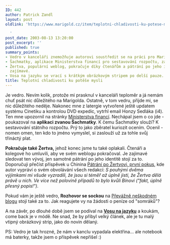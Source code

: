 ```yaml
---
ID: 442
author: Patrick Zandl
layout: post
oldlink: 'https://www.marigold.cz/item/teplotni-chladivosti-ku-potese-mysli

  '
post_date: 2003-08-13 13:20:00
post_excerpt: ''
published: true
summary_points:
- Vedro v kanceláři znemožňuje autorovi soustředit se na práci pro Marigold.
- Šachmatky, aplikace Ministerstva financí pro sestavování rozpočtu, zaujala autora.
- Žertva, populární weblog, pokračuje díky čtenářům a pátrání po jeho identitě je
  zajímavé.
- Vosa na jazyku se vrací s krátkým obrázkovým stripem po delší pauze.
title: Teplotní chladivosti ku potěše mysli
---
```


<p>
Je vedro. Nevím kolik, protože mi prasknul v kanceláři teploměr a já nemám chuť psát nic důležitého na Marigolda. Ostatně, v tom vedru, přijde mi, se nic důležitého neděje. Nakonec mne z latergie vytvořené ještě updatem systému Cinetiku a kontrolou DVD expedic, vytrhl email Honzy Sedláka (i4). Ten mne upozornil na stránky <A href="http://www.mfcr.cz/sachmatky.php" target=_blank>Ministerstva financí</A>. Nechápal jsem o co jde - poukazoval na <STRONG>aplikaci zvanou Šachmatky</STRONG>. K čemu Šachmatky slouží? K sestavování státního rozpočtu. Prý to jako zběratel kuriozit ocením. Ocenil - nomen omen, ten kdo to jméno vymyslel, si zaslouží už za tohle svůj třináctý plat. </p>

<p>
<STRONG>Pokračuje také Žertva,</STRONG> jehož konec jsme tu také oplakali. Čtenáři a kolegové ho umluvili, aby ve svém weblogu pokračoval. Je zajímavé sledovat ten vývoj, jen samotné pátrání po jeho identitě stojí za to. Doporučuji přečíst příspěvek u Chinina <A href="http://www.bloguje.cz/blogy/chinin/4184_item.php" target=_blank>Pátrání po Žertvovi, první pokus</A>, kde autor vypráví o svém obvolávání všech redakcí: <EM>S pouhými dvěma výjimkami mi všude&#160;vyzradili, že jsou si téměř až úplně jisti, že Žertva dělá právě u nich. Ve více než polovině případů to bylo kvůli Bínovi ("fakt, úplně přesný popis!").</EM></p>

<p>
Pokud vám je ještě vedro, <STRONG>Rozhovor se sockou</STRONG> na <A href="http://blog.maly.cz/index.php?item=356">Převážně neškodném blogu</A> stojí také za to. Jak reagujete vy na žádosti o peníze od "somráků"?</p>

<p>
A na závěr, po dlouhé době jsem se podíval na <STRONG><A href="http://www.vosanajazyku.com/">Vosu na jazyku</A></STRONG> a koukám, come back je v módě. Ne snad, že by přibyl velký článek, ale je tu malý vtipný obrázkový&#160;strip, jako do novin dělaný. </p>

<p>
PS: Vedro je tak hrozné, že nám v kanclu vypadala elektřina... ale notebook má baterky, takže jsem o příspěvek nepřišel :)</p>